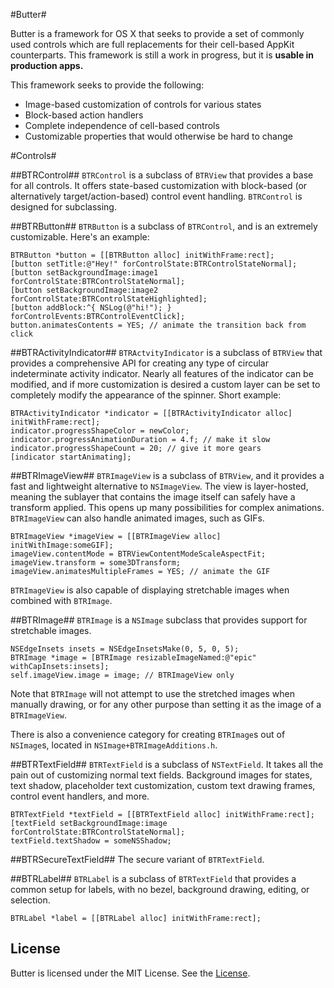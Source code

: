 #Butter#

Butter is a framework for OS X that seeks to provide a set of commonly used controls which are full replacements for their cell-based AppKit counterparts. This framework is still a work in progress, but it is **usable in production apps.**

This framework seeks to provide the following:

- Image-based customization of controls for various states
- Block-based action handlers
- Complete independence of cell-based controls
- Customizable properties that would otherwise be hard to change

#Controls#

##BTRControl##
`BTRControl` is a subclass of `BTRView` that provides a base for all controls. It offers state-based customization with block-based (or alternatively target/action-based) control event handling. `BTRControl` is designed for subclassing.

##BTRButton##
`BTRButton` is a subclass of `BTRControl`, and is an extremely customizable. Here's an example:

```objc
BTRButton *button = [[BTRButton alloc] initWithFrame:rect];
[button setTitle:@"Hey!" forControlState:BTRControlStateNormal];
[button setBackgroundImage:image1 forControlState:BTRControlStateNormal];
[button setBackgroundImage:image2 forControlState:BTRControlStateHighlighted];
[button addBlock:^{ NSLog(@"hi!"); } forControlEvents:BTRControlEventClick];
button.animatesContents = YES; // animate the transition back from click
```

##BTRActivityIndicator##
`BTRActvityIndicator` is a subclass of `BTRView` that provides a comprehensive API for creating any type of circular indeterminate activity indicator. Nearly all features of the indicator can be modified, and if more customization is desired a custom layer can be set to completely modify the appearance of the spinner. Short example:

```objc
BTRActivityIndicator *indicator = [[BTRActivityIndicator alloc] initWithFrame:rect];
indicator.progressShapeColor = newColor;
indicator.progressAnimationDuration = 4.f; // make it slow
indicator.progressShapeCount = 20; // give it more gears
[indicator startAnimating];
```

##BTRImageView##
`BTRImageView` is a subclass of `BTRView`, and it provides a fast and lightweight alternative to `NSImageView`. The view is layer-hosted, meaning the sublayer that contains the image itself can safely have a  transform applied. This opens up many possibilities for complex animations. `BTRImageView` can also handle animated images, such as GIFs.

```objc
BTRImageView *imageView = [[BTRImageView alloc] initWithImage:someGIF];
imageView.contentMode = BTRViewContentModeScaleAspectFit;
imageView.transform = some3DTransform;
imageView.animatesMultipleFrames = YES; // animate the GIF
```

`BTRImageView` is also capable of displaying stretchable images when combined with `BTRImage`.

##BTRImage##
`BTRImage` is a `NSImage` subclass that provides support for stretchable images.

```objc
NSEdgeInsets insets = NSEdgeInsetsMake(0, 5, 0, 5);
BTRImage *image = [BTRImage resizableImageNamed:@"epic" withCapInsets:insets];
self.imageView.image = image; // BTRImageView only
```
Note that `BTRImage` will not attempt to use the stretched images when manually drawing, or for any other purpose than setting it as the image of a `BTRImageView`.

There is also a convenience category for creating `BTRImage`s out of `NSImage`s, located in `NSImage+BTRImageAdditions.h`.

##BTRTextField##
`BTRTextField` is a subclass of `NSTextField`. It takes all the pain out of customizing normal text fields. Background images for states, text shadow, placeholder text customization, custom text drawing frames, control event handlers, and more.

```objc
BTRTextField *textField = [[BTRTextField alloc] initWithFrame:rect];
[textField setBackgroundImage:image forControlState:BTRControlStateNormal];
textField.textShadow = someNSShadow;
```

##BTRSecureTextField##
The secure variant of `BTRTextField`.

##BTRLabel##
`BTRLabel` is a subclass of `BTRTextField` that provides a common setup for labels, with no bezel, background drawing, editing, or selection.

```objc
BTRLabel *label = [[BTRLabel alloc] initWithFrame:rect];
```
License
---
Butter is licensed under the MIT License. See the [License](https://github.com/ButterKit/Butter/blob/master/LICENSE.md).